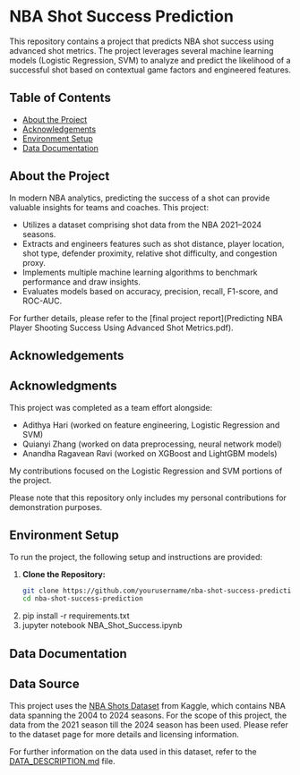 # NBA Shot Success Prediction

This repository contains a project that predicts NBA shot success using advanced shot metrics. The project leverages several machine learning models (Logistic Regression, SVM) to analyze and predict the likelihood of a successful shot based on contextual game factors and engineered features.

## Table of Contents

- [About the Project](#about-the-project)
- [Acknowledgements](#acknowledgements)
- [Environment Setup](#environment-setup)
- [Data Documentation](#data-documentation)

## About the Project

In modern NBA analytics, predicting the success of a shot can provide valuable insights for teams and coaches. This project:
- Utilizes a dataset comprising shot data from the NBA 2021–2024 seasons.
- Extracts and engineers features such as shot distance, player location, shot type, defender proximity, relative shot difficulty, and congestion proxy.
- Implements multiple machine learning algorithms to benchmark performance and draw insights.
- Evaluates models based on accuracy, precision, recall, F1-score, and ROC-AUC.

For further details, please refer to the [final project report](Predicting NBA Player Shooting Success Using Advanced Shot Metrics.pdf).

## Acknowledgements
## Acknowledgments

This project was completed as a team effort alongside:
- Adithya Hari (worked on feature engineering, Logistic Regression and SVM)
- Quianyi Zhang (worked on data preprocessing, neural network model)
- Anandha Ragavean Ravi (worked on XGBoost and LightGBM models)

My contributions focused on the Logistic Regression and SVM portions of the project.

Please note that this repository only includes my personal contributions for demonstration purposes.

## Environment Setup

To run the project, the following setup and instructions are provided:

1. **Clone the Repository:**
   ```bash
   git clone https://github.com/yourusername/nba-shot-success-prediction.git
   cd nba-shot-success-prediction
2. pip install -r requirements.txt
3. jupyter notebook NBA_Shot_Success.ipynb

## Data Documentation
## Data Source

This project uses the [NBA Shots Dataset](https://www.kaggle.com/datasets/mexwell/nba-shots?resource=download) from Kaggle, which contains NBA data spanning the 2004 to 2024 seasons. For the scope of this project, the data from the 2021 season till the 2024 season has been used. Please refer to the dataset page for more details and licensing information.

For further information on the data used in this dataset, refer to the [DATA_DESCRIPTION.md](DATA_DESCRIPTION.md) file.
